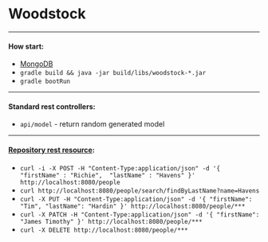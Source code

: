 # Woodstock

___

#### How start:

* [MongoDB](https://github.com/solairerove/docker/tree/master/db/mongodb)
* `gradle build && java -jar build/libs/woodstock-*.jar`
* `gradle bootRun`

____

#### Standard rest controllers:

* `api/model` - return random generated model

___

#### [Repository rest resource](https://spring.io/guides/gs/accessing-mongodb-data-rest/):

* `curl -i -X POST -H "Content-Type:application/json" -d '{  "firstName" : "Richie",  "lastName" : "Havens" }' http://localhost:8080/people`
* `curl http://localhost:8080/people/search/findByLastName?name=Havens`
* `curl -X PUT -H "Content-Type:application/json" -d '{ "firstName": "Tim", "lastName": "Hardin" }' http://localhost:8080/people/***`
* `curl -X PATCH -H "Content-Type:application/json" -d '{ "firstName": "James Timothy" }' http://localhost:8080/people/***`
* `curl -X DELETE http://localhost:8080/people/***`